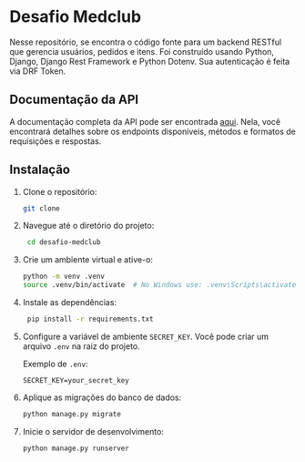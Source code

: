 # Desafio Medclub

Nesse repositório, se encontra o código fonte para um backend RESTful que gerencia usuários, pedidos e itens. Foi construído usando Python, Django, Django Rest Framework e Python Dotenv. Sua autenticação é feita via DRF Token.

## Documentação da API

A documentação completa da API pode ser encontrada [aqui](docs/api.md). Nela, você encontrará detalhes sobre os endpoints disponíveis, métodos e formatos de requisições e respostas.

## Instalação

1. Clone o repositório:

   ```bash
   git clone
   ```

2. Navegue até o diretório do projeto:

   ```bash
    cd desafio-medclub
    ```

3. Crie um ambiente virtual e ative-o:

   ```bash
   python -m venv .venv
   source .venv/bin/activate  # No Windows use: .venv\Scripts\activate
   ```

4. Instale as dependências:

   ```bash
    pip install -r requirements.txt
    ```

5. Configure a variável de ambiente `SECRET_KEY`. Você pode criar um arquivo `.env` na raiz do projeto.

   Exemplo de `.env`:

   ```
   SECRET_KEY=your_secret_key
   ```

6. Aplique as migrações do banco de dados:

   ```bash
   python manage.py migrate
   ```

7. Inicie o servidor de desenvolvimento:

   ```bash
   python manage.py runserver
   ```
